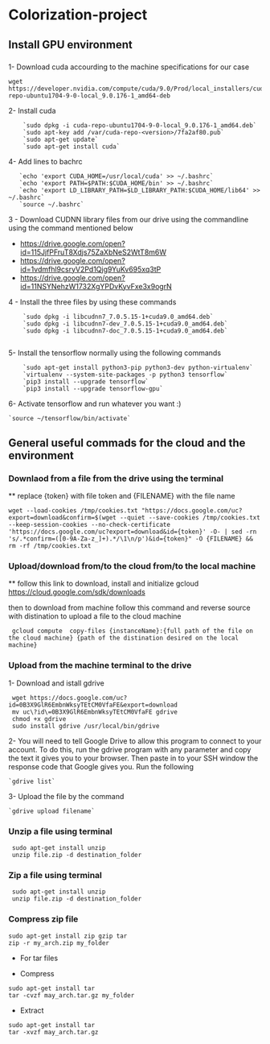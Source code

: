 # Colorization-project


## Install GPU environment 

### 

1- Download cuda accourding to the machine specifications for our case 
```
wget https://developer.nvidia.com/compute/cuda/9.0/Prod/local_installers/cuda-repo-ubuntu1704-9-0-local_9.0.176-1_amd64-deb
```
2- Install cuda 
```
    `sudo dpkg -i cuda-repo-ubuntu1704-9-0-local_9.0.176-1_amd64.deb`
    `sudo apt-key add /var/cuda-repo-<version>/7fa2af80.pub`
    `sudo apt-get update`
    `sudo apt-get install cuda`

```

4- Add lines to bachrc 
```
   `echo 'export CUDA_HOME=/usr/local/cuda' >> ~/.bashrc`  
   `echo 'export PATH=$PATH:$CUDA_HOME/bin' >> ~/.bashrc`  
   `echo 'export LD_LIBRARY_PATH=$LD_LIBRARY_PATH:$CUDA_HOME/lib64' >> ~/.bashrc`  
   `source ~/.bashrc`

```
3 - Download CUDNN library files from our drive using the commandline using the command mentioned below 
* https://drive.google.com/open?id=115JjfPFruT8Xdjs75ZaXbNeS2WtT8m6W
* https://drive.google.com/open?id=1vdmfhl9csryV2Pd1Qjg9YuKv695xq3tP
* https://drive.google.com/open?id=11NSYNehzW1732XgYPDvKyvFxe3x9ogrN

4 - Install the three files by using these commands
```
    `sudo dpkg -i libcudnn7_7.0.5.15-1+cuda9.0_amd64.deb`
    `sudo dpkg -i libcudnn7-dev_7.0.5.15-1+cuda9.0_amd64.deb`
    `sudo dpkg -i libcudnn7-doc_7.0.5.15-1+cuda9.0_amd64.deb`
    
```
5- Install the tensorflow normally using the following commands 
```
    `sudo apt-get install python3-pip python3-dev python-virtualenv`
    `virtualenv --system-site-packages -p python3 tensorflow`
    `pip3 install --upgrade tensorflow`
    `pip3 install --upgrade tensorflow-gpu`
```

6- Activate tensorflow and run whatever you want :)

    `source ~/tensorflow/bin/activate`
    
    
## General useful commads for the cloud and the environment

### Downlaod from a file from the drive using the terminal

** replace {token} with file token and {FILENAME} with the file name 
```
wget --load-cookies /tmp/cookies.txt "https://docs.google.com/uc?export=download&confirm=$(wget --quiet --save-cookies /tmp/cookies.txt --keep-session-cookies --no-check-certificate 'https://docs.google.com/uc?export=download&id={token}' -O- | sed -rn 's/.*confirm=([0-9A-Za-z_]+).*/\1\n/p')&id={token}" -O {FILENAME} && rm -rf /tmp/cookies.txt
```

### Upload/download from/to the cloud from/to the local machine 
** follow this link to download, install and initialize gcloud
https://cloud.google.com/sdk/downloads

then to download from machine follow this command and reverse source with distination to upload a file to the cloud machine
```
 gcloud compute  copy-files {instanceName}:{full path of the file on the cloud machine} {path of the distination desired on the local machine}
```
### Upload from the machine terminal to the drive
1- Download and istall gdrive
```
 wget https://docs.google.com/uc?id=0B3X9GlR6EmbnWksyTEtCM0VfaFE&export=download
 mv uc\?id\=0B3X9GlR6EmbnWksyTEtCM0VfaFE gdrive
 chmod +x gdrive
 sudo install gdrive /usr/local/bin/gdrive
```
2- You will need to tell Google Drive to allow this program to connect to your account. To do this, run the gdrive program with any parameter and copy the text it gives you to your browser. Then paste in to your SSH window the response code that Google gives you. Run the following

    `gdrive list`

3- Upload the file by the command 

    `gdrive upload filename`

### Unzip a file using terminal

```
 sudo apt-get install unzip
 unzip file.zip -d destination_folder
```

### Zip a file using terminal

```
 sudo apt-get install unzip
 unzip file.zip -d destination_folder
```
### Compress zip file

```
sudo apt-get install zip gzip tar
zip -r my_arch.zip my_folder

```
* For tar files 

* Compress
```
sudo apt-get install tar
tar -cvzf may_arch.tar.gz my_folder
```
* Extract
```
sudo apt-get install tar
tar -xvzf may_arch.tar.gz
```

